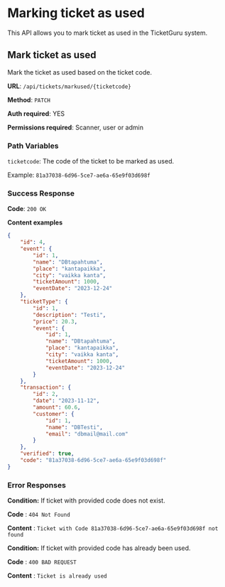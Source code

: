 # Marking ticket as used

This API allows you to mark ticket as used in the TicketGuru system.


## Mark ticket as used

Mark the ticket as used based on the ticket code.

**URL**: `/api/tickets/markused/{ticketcode}`

**Method**: `PATCH`

**Auth required**: YES

**Permissions required**: Scanner, user or admin

### Path Variables

`ticketcode`: The code of the ticket to be marked as used.

Example: `81a37038-6d96-5ce7-ae6a-65e9f03d698f`

### Success Response

**Code**: `200 OK`

**Content examples**

```json
{
    "id": 4,
    "event": {
        "id": 1,
        "name": "DBtapahtuma",
        "place": "kantapaikka",
        "city": "vaikka kanta",
        "ticketAmount": 1000,
        "eventDate": "2023-12-24"
    },
    "ticketType": {
        "id": 1,
        "description": "Testi",
        "price": 20.3,
        "event": {
            "id": 1,
            "name": "DBtapahtuma",
            "place": "kantapaikka",
            "city": "vaikka kanta",
            "ticketAmount": 1000,
            "eventDate": "2023-12-24"
        }
    },
    "transaction": {
        "id": 2,
        "date": "2023-11-12",
        "amount": 60.6,
        "customer": {
            "id": 1,
            "name": "DBTesti",
            "email": "dbmail@mail.com"
        }
    },
    "verified": true,
    "code": "81a37038-6d96-5ce7-ae6a-65e9f03d698f"
}
```

### Error Responses

**Condition:** If ticket with provided code does not exist.

**Code** : `404 Not Found`

**Content** : `Ticket with Code 81a37038-6d96-5ce7-ae6a-65e9f03d698f not found`

**Condition:** If ticket with provided code has already been used.

**Code** : `400 BAD REQUEST`

**Content** : `Ticket is already used`
